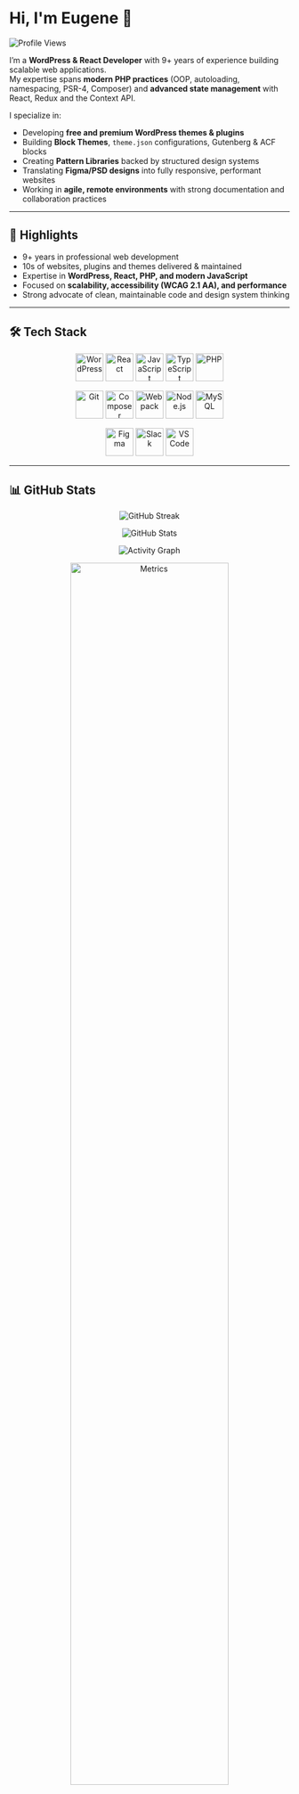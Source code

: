 # Hi, I'm Eugene 👋

![Profile Views](https://komarev.com/ghpvc/?username=EugeneKyale&color=blue&style=flat-square)

I’m a **WordPress & React Developer** with 9+ years of experience building scalable web applications.  
My expertise spans **modern PHP practices** (OOP, autoloading, namespacing, PSR-4, Composer) and **advanced state management** with React, Redux and the Context API.  

I specialize in:  
- Developing **free and premium WordPress themes & plugins**  
- Building **Block Themes**, `theme.json` configurations, Gutenberg & ACF blocks  
- Creating **Pattern Libraries** backed by structured design systems  
- Translating **Figma/PSD designs** into fully responsive, performant websites  
- Working in **agile, remote environments** with strong documentation and collaboration practices  

---

## 🚀 Highlights
- 9+ years in professional web development  
- 10s of websites, plugins and themes delivered & maintained  
- Expertise in **WordPress, React, PHP, and modern JavaScript**  
- Focused on **scalability, accessibility (WCAG 2.1 AA), and performance**  
- Strong advocate of clean, maintainable code and design system thinking  

---

## 🛠️ Tech Stack  

<p align="center">
  <!-- Languages -->
  <img src="https://cdn.jsdelivr.net/gh/devicons/devicon/icons/wordpress/wordpress-original.svg" alt="WordPress" width="50" height="50"/>
  <img src="https://cdn.jsdelivr.net/gh/devicons/devicon/icons/react/react-original.svg" alt="React" width="50" height="50"/>
  <img src="https://cdn.jsdelivr.net/gh/devicons/devicon/icons/javascript/javascript-original.svg" alt="JavaScript" width="50" height="50"/>
  <img src="https://cdn.jsdelivr.net/gh/devicons/devicon/icons/typescript/typescript-original.svg" alt="TypeScript" width="50" height="50"/>
  <img src="https://cdn.jsdelivr.net/gh/devicons/devicon/icons/php/php-original.svg" alt="PHP" width="50" height="50"/>
</p>

<p align="center">
  <!-- Tools -->
  <img src="https://cdn.jsdelivr.net/gh/devicons/devicon/icons/git/git-original.svg" alt="Git" width="50" height="50"/>
  <img src="https://cdn.jsdelivr.net/gh/devicons/devicon/icons/composer/composer-original.svg" alt="Composer" width="50" height="50"/>
  <img src="https://cdn.jsdelivr.net/gh/devicons/devicon/icons/webpack/webpack-original.svg" alt="Webpack" width="50" height="50"/>
  <img src="https://cdn.jsdelivr.net/gh/devicons/devicon/icons/nodejs/nodejs-original.svg" alt="Node.js" width="50" height="50"/>
  <img src="https://cdn.jsdelivr.net/gh/devicons/devicon/icons/mysql/mysql-original.svg" alt="MySQL" width="50" height="50"/>
</p>

<p align="center">
  <!-- Design & Workflow -->
  <img src="https://cdn.jsdelivr.net/gh/devicons/devicon/icons/figma/figma-original.svg" alt="Figma" width="50" height="50"/>
  <img src="https://cdn.jsdelivr.net/gh/devicons/devicon/icons/slack/slack-original.svg" alt="Slack" width="50" height="50"/>
  <img src="https://cdn.jsdelivr.net/gh/devicons/devicon/icons/vscode/vscode-original.svg" alt="VS Code" width="50" height="50"/>
</p>

---

## 📊 GitHub Stats  

<p align="center">
  <img src="https://github-readme-streak-stats.herokuapp.com/?user=EugeneKyale&theme=default" alt="GitHub Streak"/>
</p>

<p align="center">
  <img src="https://github-readme-stats.vercel.app/api?username=EugeneKyale&show_icons=true&count_private=true&include_all_commits=true&hide_border=true" alt="GitHub Stats"/>
</p>

<p align="center">
  <img src="https://github-readme-activity-graph.vercel.app/graph?username=EugeneKyale&theme=github" alt="Activity Graph"/>
</p>

<!-- GitHub Metrics -->
<p align="center">
  <img src="/github-metrics.svg" alt="Metrics" width="75%">
</p>
